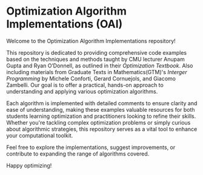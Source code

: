 # Optimization Algorithm Implementations (OAI)

Welcome to the Optimization Algorithm Implementations repository! 

This repository is dedicated to providing comprehensive code examples based on the techniques and methods taught by CMU lecturer Anupam Gupta and Ryan O’Donnell, as outlined in their *Optimization Textbook*. Also including materials from Graduate Texts in Mathematics(GTM)'s *Interger Programming* by Michele Conforti, Gerard Cornuejols, and Giacomo Zambelli. Our goal is to offer a practical, hands-on approach to understanding and applying various optimization algorithms.

Each algorithm is implemented with detailed comments to ensure clarity and ease of understanding, making these examples valuable resources for both students learning optimization and practitioners looking to refine their skills. Whether you're tackling complex optimization problems or simply curious about algorithmic strategies, this repository serves as a vital tool to enhance your computational toolkit.

Feel free to explore the implementations, suggest improvements, or contribute to expanding the range of algorithms covered. 

Happy optimizing!
